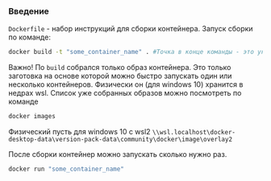 ### Введение
`Dockerfile` -  набор инструкций для сборки контейнера. Запуск сборки по команде:
```bash
docker build -t "some_container_name" . #Точка в конце команды - это указание что `Dockerfile` надо искать в текущей папке
```

Важно! По `build` собрался только образ контейнера.  Это только заготовка на основе которой можно быстро запускать один или несколько контейнеров. 
Физически он (для windows 10) хранится в недрах wsl. Список уже собранных образов можно посмотреть по команде
```bash
docker images
```
Физический пусть для windows 10 c wsl2 `\\wsl.localhost\docker-desktop-data\version-pack-data\community\docker\image\overlay2`

После сборки контейнер можно запускать сколько нужно раз.
```bash
docker run "some_container_name"
```


